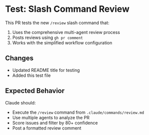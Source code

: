 # Test: Slash Command Review

This PR tests the new `/review` slash command that:

1. Uses the comprehensive multi-agent review process
2. Posts reviews using `gh pr comment`
3. Works with the simplified workflow configuration

## Changes
- Updated README title for testing
- Added this test file

## Expected Behavior
Claude should:
- Execute the `/review` command from `.claude/commands/review.md`
- Use multiple agents to analyze the PR
- Score issues and filter by 80+ confidence
- Post a formatted review comment